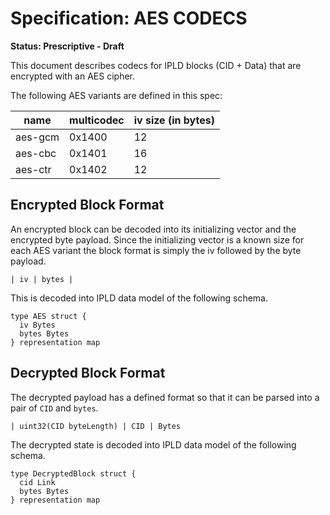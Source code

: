# Specification: AES CODECS

**Status: Prescriptive - Draft**

This document describes codecs for IPLD blocks (CID + Data) that are encrypted with
an AES cipher.

The following AES variants are defined in this spec:

| name | multicodec | iv size (in bytes) |
| --- | --- | --- |
| aes-gcm | 0x1400 | 12 |
| aes-cbc | 0x1401 | 16 |
| aes-ctr | 0x1402 | 12 |

## Encrypted Block Format

An encrypted block can be decoded into its initializing vector and the encrypted byte
payload. Since the initializing vector is a known size for each AES variant the block
format is simply the iv followed by the byte payload.

```
| iv | bytes |
```

This is decoded into IPLD data model of the following schema.

```ipldsch
type AES struct {
  iv Bytes
  bytes Bytes
} representation map
```

## Decrypted Block Format

The decrypted payload has a defined format so that it can be parsed into a pair of `CID` and
`bytes`.

```
| uint32(CID byteLength) | CID | Bytes
```

The decrypted state is decoded into IPLD data model of the following schema.

```ipldsch
type DecryptedBlock struct {
  cid Link
  bytes Bytes
} representation map
```

